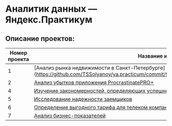 # Аналитик данных — Яндекс.Практикум

## Описание проектов:
| Номер проекта | Название и ссылка | О чем проект                                                     |
|---------------|-------------------|------------------------------------------------------------------|
|1              |[Анализ рынка недвижимости в Санкт-Петербурге](https://github.com/TSSolyanoy/ya.practicum/commit/98c76b40348f9d9668d94e759d20e1f3b07fd620|
|2              |[Анализ убытков приложения ProcrastinatePRO+](https://github.com/TSSolyanoy/ya.practicum/commit/91c87c451529bbc6fc5c5f99f0b65e9586b07b42)|Разбираемся, |
|4              |[Изучение закономерностей, определяющих успешность игр](https://github.com/TSSolyanoy/ya.practicum/commit/ba45e2aecdfb0e63d7460d61d544ab1fb30125b9)|Делаем |
|5              |[Исследование надежности заемщиков](https://github.com/TSSolyanoy/ya.practicum/commit/8d8baa3c6aa3e9ae030e6257325d197d452c2166)|Выявляем |
|6              |[Определение выгодного тарифа для телеком компании](https://github.com/TSSolyanoy/ya.practicum/commit/66bb8ccb4d9ba5185bac17122a6b24cd87068cf2)|Изучаем |
|7              |[Анализ бизнес-показателей](https://github.com/TSSolyanoy/ya.practicum/commit/02e4614f2102f46d0bd1a9ce69c031dd4bd92bef)|Мы на |
